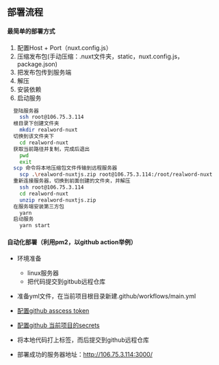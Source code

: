 ## 部署流程

#### 最简单的部署方式
1. 配置Host + Port（nuxt.config.js）
2. 压缩发布包(手动压缩：.nuxt文件夹，static，nuxt.config.js，package.json)
3. 把发布包传到服务端
4. 解压
5. 安装依赖
6. 启动服务
```bash
  登陆服务器
    ssh root@106.75.3.114
  根目录下创建文件夹
    mkdir realword-nuxt
  切换到该文件夹下
    cd realword-nuxt
  获取当前路径并复制，完成后退出
    pwd
    exit
  scp 命令将本地压缩包文件传输到远程服务器
    scp .\realword-nuxtjs.zip root@106.75.3.114:/root/realword-nuxt
  重新连接服务器，切换到前面创建的文件夹，并解压
    ssh root@106.75.3.114
    cd realword-nuxt
    unzip realword-nuxtjs.zip
  在服务端安装第三方包
    yarn
  启动服务
    yarn start

```

#### 自动化部署（利用pm2，以github action举例）

- 环境准备
  + linux服务器
  + 把代码提交到gitbub远程仓库

- 准备yml文件，在当前项目根目录新建.github/workflows/main.yml

- [配置github asscess token](https://github.com/settings/tokens)

- [配置github 当前项目的secrets](https://github.com/yzbest111/realworld-nuxtjs/settings/secrets/actions)

- 将本地代码打上标签，而后提交到github远程仓库

- 部署成功的服务器地址：http://106.75.3.114:3000/

